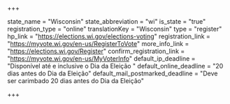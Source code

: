 +++

state_name = "Wisconsin"
state_abbreviation = "wi"
is_state = "true"
registration_type = "online"
translationKey = "Wisconsin"
type = "register"
hp_link = "https://elections.wi.gov/elections-voting"
registration_link = "https://myvote.wi.gov/en-us/RegisterToVote"
more_info_link = "https://elections.wi.gov/Register"
confirm_registration_link = "https://myvote.wi.gov/en-us/MyVoterInfo"
default_ip_deadline = "Disponível até e inclusive o Dia da Eleição "
default_online_deadline = "20 dias antes do Dia da Eleição"
default_mail_postmarked_deadline = "Deve ser carimbado 20 dias antes do Dia da Eleição"

+++